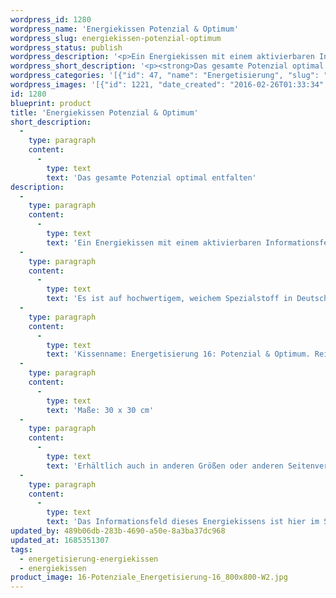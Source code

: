 ```yaml
---
wordpress_id: 1280
wordpress_name: 'Energiekissen Potenzial & Optimum'
wordpress_slug: energiekissen-potenzial-optimum
wordpress_status: publish
wordpress_description: '<p>Ein Energiekissen mit einem aktivierbaren Informationsfeld zu Potenzial und Optimum sowie dem energetischen Zugang zu den dazugehörigen universellen Wissenspools.</p><p>Es ist auf hochwertigem, weichem Spezialstoff in Deutschland gedruckt und sorgfältig in Handarbeit in Deutschland mit Reißverschluss genäht. Laut Herstellerangaben ist der farbintensive Druck 70 Jahre lichtecht, waschbar (Wollwaschgang, 20°) und in einem umweltorientierten Verfahren hergestellt.</p><p>Kissenname: Energetisierung 16: Potenzial &amp; Optimum. Reihe: Energetisierung</p><p>Maße: 30 x 30 cm</p><p>Erhältlich auch in anderen Größen oder anderen Seitenverhältnissen. Bitte kontaktieren Sie uns hierfür unter <a href="mailto:info@elvedenverlag.de">info@elvedenverlag.de</a>.</p><p>Das Informationsfeld dieses Energiekissens ist hier im Shop auch erhältlich als <a href="https://my.feenbaum.de/produkt-kategorie/energiebilder/fotokarten/energetisierung-fotokarten/">Fotokarte</a>, <a href="https://my.feenbaum.de/produkt-kategorie/energiebilder/wandbilder/energetisierung/">Wandbild</a> und <a href="https://my.feenbaum.de/produkt-kategorie/energiesprays/energetisierung-energiesprays/">Energiespray</a></p><p><a href="https://my.feenbaum.de/anwendung-energiekissen/">Anwendungshinweise</a></p>'
wordpress_short_description: '<p><strong>Das gesamte Potenzial optimal entfalten<em><br /></em></strong><em>Hinweis: Das Wasserzeichen „Elveden Verlag Energiebild“ wird nicht mit gedruckt</em></p>'
wordpress_categories: '[{"id": 47, "name": "Energetisierung", "slug": "energetisierung-energiekissen"}, {"id": 28, "name": "Energiekissen", "slug": "energiekissen"}]'
wordpress_images: '[{"id": 1221, "date_created": "2016-02-26T01:33:34", "date_created_gmt": "2016-02-25T23:33:34", "date_modified": "2016-02-26T01:33:34", "date_modified_gmt": "2016-02-25T23:33:34", "src": "https://my.feenbaum.de/wp-content/uploads/2016/02/16-Potenziale_Energetisierung-16_800x800-W2.jpg", "name": "16 Potenziale_Energetisierung 16_800x800-W2", "alt": ""}]'
id: 1280
blueprint: product
title: 'Energiekissen Potenzial & Optimum'
short_description:
  -
    type: paragraph
    content:
      -
        type: text
        text: 'Das gesamte Potenzial optimal entfalten'
description:
  -
    type: paragraph
    content:
      -
        type: text
        text: 'Ein Energiekissen mit einem aktivierbaren Informationsfeld zu Potenzial und Optimum sowie dem energetischen Zugang zu den dazugehörigen universellen Wissenspools.'
  -
    type: paragraph
    content:
      -
        type: text
        text: 'Es ist auf hochwertigem, weichem Spezialstoff in Deutschland gedruckt und sorgfältig in Handarbeit in Deutschland mit Reißverschluss genäht. Laut Herstellerangaben ist der farbintensive Druck 70 Jahre lichtecht, waschbar (Wollwaschgang, 20°) und in einem umweltorientierten Verfahren hergestellt.'
  -
    type: paragraph
    content:
      -
        type: text
        text: 'Kissenname: Energetisierung 16: Potenzial & Optimum. Reihe: Energetisierung'
  -
    type: paragraph
    content:
      -
        type: text
        text: 'Maße: 30 x 30 cm'
  -
    type: paragraph
    content:
      -
        type: text
        text: 'Erhältlich auch in anderen Größen oder anderen Seitenverhältnissen. Bitte kontaktieren Sie uns hierfür unter info@elvedenverlag.de.'
  -
    type: paragraph
    content:
      -
        type: text
        text: 'Das Informationsfeld dieses Energiekissens ist hier im Shop auch erhältlich als Fotokarte, Wandbild und Energiespray'
updated_by: 489b06db-283b-4690-a50e-8a3ba37dc968
updated_at: 1685351307
tags:
  - energetisierung-energiekissen
  - energiekissen
product_image: 16-Potenziale_Energetisierung-16_800x800-W2.jpg
---
```

